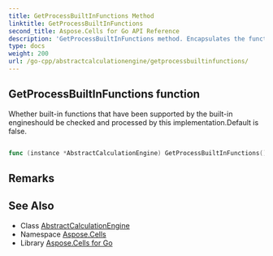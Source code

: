 ```yaml
---
title: GetProcessBuiltInFunctions Method 
linktitle: GetProcessBuiltInFunctions
second_title: Aspose.Cells for Go API Reference
description: 'GetProcessBuiltInFunctions method. Encapsulates the function that represents getprocessbuiltinfunctions in Go.'
type: docs
weight: 200
url: /go-cpp/abstractcalculationengine/getprocessbuiltinfunctions/
---
```


## GetProcessBuiltInFunctions function

Whether built-in functions that have been supported by the built-in engineshould be checked and processed by this implementation.Default is false.

```go

func (instance *AbstractCalculationEngine) GetProcessBuiltInFunctions()  (bool,  error) 

```

## Remarks


## See Also

* Class [AbstractCalculationEngine](../)
* Namespace [Aspose.Cells](../../)
* Library [Aspose.Cells for Go](../../../)
